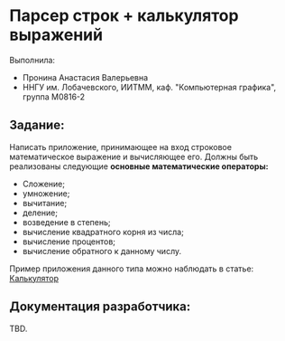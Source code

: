 # Парсер строк + калькулятор выражений


Выполнила:

- Пронина Анастасия Валерьевна
- ННГУ им. Лобачевского, ИИТММ, каф. "Компьютерная графика", группа М0816-2


## Задание:
 
Написать приложение, принимающее на вход строковое математическое выражение и вычисляющее его.
Должны быть реализованы следующие __основные математические операторы:__

+ Сложение;
+ умножение;
+ вычитание;
+ деление;
+ возведение в степень;
+ вычисление квадратного корня из числа;
+ вычисление процентов;
+ вычисление обратного к данному числу.

Пример приложения данного типа можно наблюдать в статье: [Калькулятор]


## Документация разработчика:

TBD. 


<!--LINKS-->
[Калькулятор]: https://en.wikipedia.org/wiki/Software_calculator

